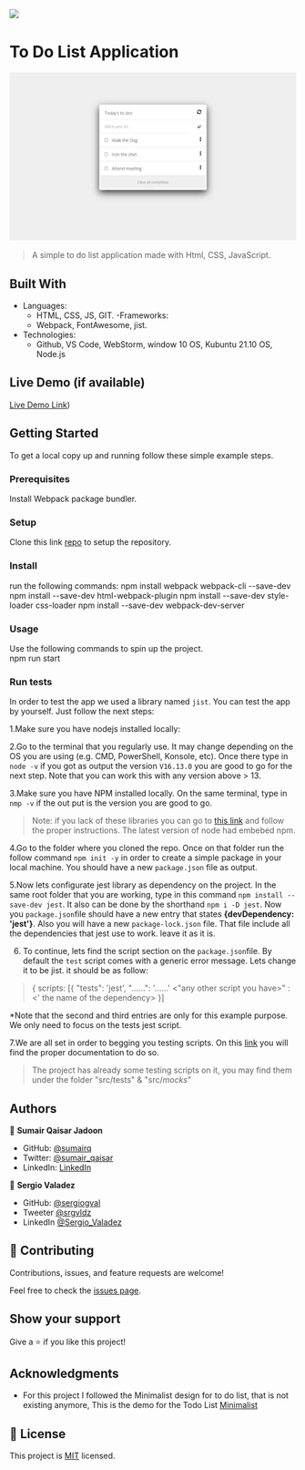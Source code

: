 ![](https://img.shields.io/badge/Microverse-blueviolet)

# To Do List Application

![screenshot](./screenshot.png)

> A simple to do list application made with Html, CSS, JavaScript.

## Built With

- Languages:
  - HTML, CSS, JS, GIT.
-Frameworks:  
  - Webpack, FontAwesome, jist.
- Technologies:
  - Github, VS Code, WebStorm, window 10 OS, Kubuntu 21.10 OS, Node.js

## Live Demo (if available)

[Live Demo Link](<https://sumairq.github.io/Todo-List-Microverse/>))

## Getting Started

To get a local copy up and running follow these simple example steps.

### Prerequisites

Install Webpack package bundler.

### Setup

Clone this link [repo](https://github.com/sumairq/Todo-List-Microverse.git) to setup the repository.

### Install

run the following commands:
npm install webpack webpack-cli --save-dev
npm install --save-dev html-webpack-plugin
npm install --save-dev style-loader css-loader
npm install --save-dev webpack-dev-server

### Usage

Use the following commands to spin up the project.  
npm run start

### Run tests

In order to test the app we used a library named `jist`.
You can test the app by yourself. Just follow the next steps:

1.Make sure you have nodejs installed locally:

2.Go to the terminal that you regularly use. It may change depending on the OS you are using (e.g. CMD, PowerShell, Konsole, etc). Once there type in `node -v` if you got as output the version `V16.13.0` you are good to go for the next step. Note that you can work this with any version above > 13.

3.Make sure you have NPM installed locally. On the same terminal, type in `nmp -v` if the out put is the version you are good to go.

> Note: if you lack of these libraries you can go to [this link](https://nodejs.org/en/download/) and follow the proper instructions. The latest version of node had embebed npm.  

4.Go to the folder where you cloned the repo. Once on that folder run the follow command `npm init -y` in order to create a simple package in your local machine. You should have a new `package.json` file as output.

5.Now lets configurate jest library as dependency on the project. In the same root folder that you are working, type in this command `npm install --save-dev jest`. It also can be done by the shorthand `npm i -D jest`. Now you `package.json`file should have a new entry that states  **{devDependency: 'jest'}**. Also you will have a new `package-lock.json` file. That file include all the dependencies that jest use to work. leave it as it is.

6. To continue, lets find the script section on the `package.json`file. By default  the `test` script comes with a generic error message. Lets change it to be jist. it should be as follow:

> { scripts: [{
> "tests": 'jest',
> "......": '......'
> <"any other script you have>" : <' the name of the dependency>
>}]

*Note that the second and third entries are only for this example purpose. We only need to focus on the tests jest script.

7.We are all set in order to begging you testing scripts. On this [link](https://jestjs.io/) you will find the proper documentation to do so.

> The project has already some testing scripts on it, you may find them under the folder "src/tests" & "src/_mocks_"


## Authors

👤 **Sumair Qaisar Jadoon**

- GitHub: [@sumairq](https://github.com/sumairq)
- Twitter: [@sumair_qaisar](https://twitter.com/sumair_qaisar)
- LinkedIn: [LinkedIn](https://linkedin.com/in/sumair-qaisar-jadoon-84a877164)


👤 **Sergio Valadez**
- GitHub: [@sergiogval](https://github.com/sergiogval/)
- Tweeter [@srgvldz](https://twitter.com/srgvldz)
- LinkedIn [@Sergio_Valadez](https://www.linkedin.com/in/sergio-valadez-282153216/)
## 🤝 Contributing

Contributions, issues, and feature requests are welcome!

Feel free to check the [issues page](../../issues/).

## Show your support

Give a ⭐️ if you like this project!

## Acknowledgments

- For this project I followed the Minimalist design for to do list, that is not existing anymore,
This is the demo for the Todo List [Minimalist](https://www.youtube.com/watch?v=AcUd-_Yjjqg)

## 📝 License

This project is [MIT](./MIT.md) licensed.
